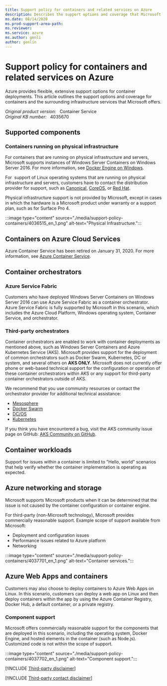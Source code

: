 ```yaml
---
title: Support policy for containers and related services on Azure
description: Describes the support options and coverage that Microsoft offers for containers and surrounding infrastructure services.
ms.date: 08/14/2020
ms.prod-support-area-path: 
ms.reviewer: 
ms.service: azure
ms.author: genli
author: genlin
---
```

# Support policy for containers and related services on Azure

Azure provides flexible, extensive support options for container deployments. This article outlines the support options and coverage for containers and the surrounding infrastructure services that Microsoft offers.

_Original product version:_ &nbsp; Container Service  
_Original KB number:_ &nbsp; 4035670

## Supported components

### Containers running on physical infrastructure

For containers that are running on physical infrastructure and servers, Microsoft supports instances of Windows Server Containers on Windows Server 2016. For more information, see [Docker Engine on Windows](/virtualization/windowscontainers/manage-docker/configure-docker-daemon).

For ­­­ support of Linux operating systems that are running on physical infrastructure and servers, customers have to contact the distribution provider for support, such as [Canonical](https://www.canonical.com/services), [CoreOS](https://coreos.com/support), or [Red Hat](https://www.redhat.com/en/services/support).

Physical infrastructure support is not provided by Microsoft, except in cases in which the hardware is a Microsoft product under warranty or a support plan, such as for Surface Pro 4.

:::image type="content" source="./media/support-policy-containers/4036515_en_1.png" alt-text="Physical Infrastructure.":::

## Containers on Azure Cloud Services

Azure Container Service has been retired on January 31, 2020. For more information, see [Azure Container Service](https://azure.microsoft.com/updates/azure-container-service-will-retire-on-january-31-2020/).

## Container orchestrators

### Azure Service Fabric

Customers who have deployed Windows Server Containers on Windows Server 2016 can use Azure Service Fabric as a container orchestrator. Azure Service Fabric is fully supported by Microsoft in this scenario, which includes the Azure Cloud Platform, Windows operating system, Container Service, and orchestrator.

### Third-party orchestrators

Container orchestrators are enabled to work with container deployments as mentioned above, such as Windows Server Containers and Azure Kubernetes Service (AKS). Microsoft provides support for the deployment of common orchestrators such as Docker Swarm, Kubernetes, DC or system, and several others on **AKS ONLY**. Microsoft does not currently offer phone or web-based technical support for the configuration or operation of these container orchestrators within AKS or any support for third-party container orchestrators outside of AKS.

We recommend that you use community resources or contact the orchestrator provider for additional technical assistance:

- [Mesosphere](https://support.d2iq.com/)
- [Docker Swarm](https://success.docker.com/Policies/Scope_of_Support)
- [DC/OS](https://dcos.io/community/)
- [Kubernetes](https://kubernetes.io/community/)

If you think you have encountered a bug, visit the AKS community issue page on GitHub: [AKS Community on GitHub](https://github.com/Azure/AKS).

## Container workloads

Support for issues within a container is limited to "Hello, world" scenarios that help verify whether the container implementation is operating as expected.

## Azure networking and storage

Microsoft supports Microsoft products when it can be determined that the issue is not caused by the container configuration or container engine.

For third-party (non-Microsoft technology), Microsoft provides commercially reasonable support. Example scope of support available from Microsoft:

- Deployment and configuration issues
- Performance issues related to Azure platform
- Networking

:::image type="content" source="./media/support-policy-containers/4037701_en_1.png" alt-text="Container services.":::

## Azure Web Apps and containers

Customers may also choose to deploy containers to Azure Web Apps on Linux. In this scenario, customers can deploy a web app on Linux and then deploy containers within the app by using the Azure Container Registry, Docker Hub, a default container, or a private registry.

### Component support

Microsoft offers commercially reasonable support for the components that are deployed in this scenario, including the operating system, Docker Engine, and hosted elements in the container (such as Node.js). Customized code is not within the scope of support.

:::image type="content" source="./media/support-policy-containers/4037702_en_1.png" alt-text="Component support.":::

[!INCLUDE [Third-party disclaimer](../../includes/third-party-disclaimer.md)]

[!INCLUDE [Third-party contact disclaimer](../../includes/third-party-contact-disclaimer.md)]
